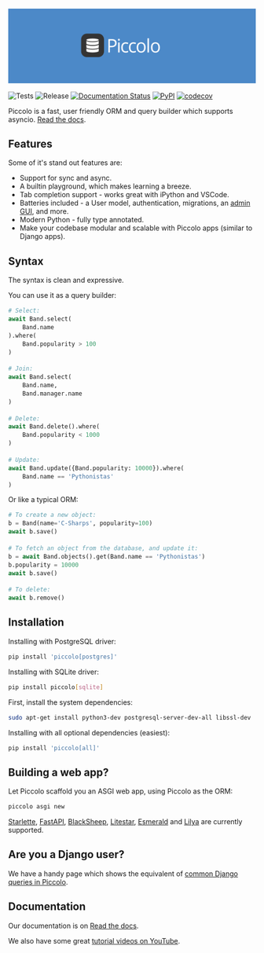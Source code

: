 ![Logo](https://raw.githubusercontent.com/piccolo-orm/piccolo/master/docs/logo_hero.png "Piccolo Logo")

![Tests](https://github.com/piccolo-orm/piccolo/actions/workflows/tests.yaml/badge.svg)
![Release](https://github.com/piccolo-orm/piccolo/actions/workflows/release.yaml/badge.svg)
[![Documentation Status](https://readthedocs.org/projects/piccolo-orm/badge/?version=latest)](https://piccolo-orm.readthedocs.io/en/latest/?badge=latest)
[![PyPI](https://img.shields.io/pypi/v/piccolo?color=%2334D058&label=pypi)](https://pypi.org/project/piccolo/)
[![codecov](https://codecov.io/gh/piccolo-orm/piccolo/branch/master/graph/badge.svg?token=V19CWH7MXX)](https://codecov.io/gh/piccolo-orm/piccolo)

Piccolo is a fast, user friendly ORM and query builder which supports asyncio. [Read the docs](https://piccolo-orm.readthedocs.io/en/latest/).

## Features

Some of it's stand out features are:

- Support for sync and async.
- A builtin playground, which makes learning a breeze.
- Tab completion support - works great with iPython and VSCode.
- Batteries included - a User model, authentication, migrations, an [admin GUI](https://github.com/piccolo-orm/piccolo_admin), and more.
- Modern Python - fully type annotated.
- Make your codebase modular and scalable with Piccolo apps (similar to Django apps).

## Syntax

The syntax is clean and expressive.

You can use it as a query builder:

```python
# Select:
await Band.select(
    Band.name
).where(
    Band.popularity > 100
)

# Join:
await Band.select(
    Band.name,
    Band.manager.name
)

# Delete:
await Band.delete().where(
    Band.popularity < 1000
)

# Update:
await Band.update({Band.popularity: 10000}).where(
    Band.name == 'Pythonistas'
)
```

Or like a typical ORM:

```python
# To create a new object:
b = Band(name='C-Sharps', popularity=100)
await b.save()

# To fetch an object from the database, and update it:
b = await Band.objects().get(Band.name == 'Pythonistas')
b.popularity = 10000
await b.save()

# To delete:
await b.remove()
```

## Installation

Installing with PostgreSQL driver:

```bash
pip install 'piccolo[postgres]'
```

Installing with SQLite driver:

```bash
pip install piccolo[sqlite]
```

First, install the system dependencies:

```bash
sudo apt-get install python3-dev postgresql-server-dev-all libssl-dev
```

Installing with all optional dependencies (easiest):

```bash
pip install 'piccolo[all]'
```

## Building a web app?

Let Piccolo scaffold you an ASGI web app, using Piccolo as the ORM:

```bash
piccolo asgi new
```

[Starlette](https://www.starlette.io/), [FastAPI](https://fastapi.tiangolo.com/), [BlackSheep](https://www.neoteroi.dev/blacksheep/), [Litestar](https://litestar.dev/), [Esmerald](https://esmerald.dev/) and [Lilya](https://lilya.dev) are currently supported.

## Are you a Django user?

We have a handy page which shows the equivalent of [common Django queries in Piccolo](https://piccolo-orm.readthedocs.io/en/latest/piccolo/query_types/django_comparison.html).

## Documentation

Our documentation is on [Read the docs](https://piccolo-orm.readthedocs.io/en/latest/piccolo/getting_started/index.html).

We also have some great [tutorial videos on YouTube](https://www.youtube.com/channel/UCE7x5nm1Iy9KDfXPNrNQ5lA).